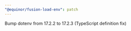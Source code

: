 ```yaml
---
"@equinor/fusion-load-env": patch
---
```


Bump dotenv from 17.2.2 to 17.2.3 (TypeScript definition fix)

